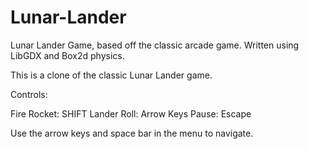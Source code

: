# Lunar-Lander
Lunar Lander Game, based off the classic arcade game. Written using LibGDX and Box2d physics. 


This is a clone of the classic Lunar Lander game. 

Controls: 

Fire Rocket: SHIFT 
Lander Roll: Arrow Keys 
Pause: Escape

Use the arrow keys and space bar in the menu to navigate. 
